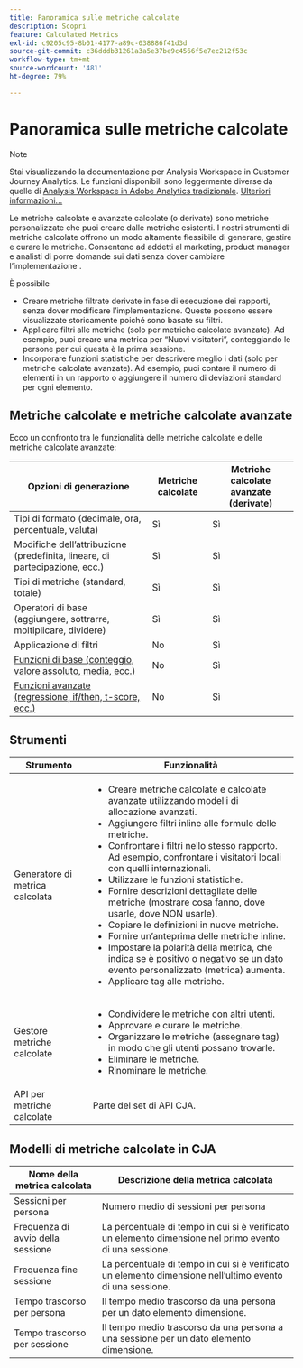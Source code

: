 ```yaml
---
title: Panoramica sulle metriche calcolate
description: Scopri
feature: Calculated Metrics
exl-id: c9205c95-8b01-4177-a89c-038886f41d3d
source-git-commit: c36dddb31261a3a5e37be9c4566f5e7ec212f53c
workflow-type: tm+mt
source-wordcount: '481'
ht-degree: 79%

---
```


# Panoramica sulle metriche calcolate

>[!NOTE]
>
>Stai visualizzando la documentazione per Analysis Workspace in Customer Journey Analytics. Le funzioni disponibili sono leggermente diverse da quelle di [Analysis Workspace in Adobe Analytics tradizionale](https://experienceleague.adobe.com/docs/analytics/analyze/analysis-workspace/home.html?lang=it). [Ulteriori informazioni...](/help/getting-started/cja-aa.md)

Le metriche calcolate e avanzate calcolate (o derivate) sono metriche personalizzate che puoi creare dalle metriche esistenti. I nostri strumenti di metriche calcolate offrono un modo altamente flessibile di generare, gestire e curare le metriche. Consentono ad addetti al marketing, product manager e analisti di porre domande sui dati senza dover cambiare l’implementazione .

È possibile

* Creare metriche filtrate derivate in fase di esecuzione dei rapporti, senza dover modificare l’implementazione. Queste possono essere visualizzate storicamente poiché sono basate su filtri.
* Applicare filtri alle metriche (solo per metriche calcolate avanzate). Ad esempio, puoi creare una metrica per “Nuovi visitatori”, conteggiando le persone per cui questa è la prima sessione.
* Incorporare funzioni statistiche per descrivere meglio i dati (solo per metriche calcolate avanzate). Ad esempio, puoi contare il numero di elementi in un rapporto o aggiungere il numero di deviazioni standard per ogni elemento.

## Metriche calcolate e metriche calcolate avanzate

Ecco un confronto tra le funzionalità delle metriche calcolate e delle metriche calcolate avanzate:

| Opzioni di generazione | Metriche calcolate | Metriche calcolate avanzate (derivate) |
|---|---|---|
| Tipi di formato (decimale, ora, percentuale, valuta) | Sì | Sì |
| Modifiche dell’attribuzione (predefinita, lineare, di partecipazione, ecc.) | Sì | Sì |
| Tipi di metriche (standard, totale) | Sì | Sì |
| Operatori di base (aggiungere, sottrarre, moltiplicare, dividere) | Sì | Sì |
| Applicazione di filtri | No | Sì |
| [Funzioni di base (conteggio, valore assoluto, media, ecc.)](/help/components/calc-metrics/cm-functions.md) | No | Sì |
| [Funzioni avanzate (regressione, if/then, t-score, ecc.)](/help/components/calc-metrics/cm-adv-functions.md) | No | Sì |

## Strumenti

| Strumento | Funzionalità |
|--- |--- |
| Generatore di metrica calcolata | <ul><li>Creare metriche calcolate e calcolate avanzate utilizzando modelli di allocazione avanzati.</li><li>Aggiungere filtri inline alle formule delle metriche.</li><li>Confrontare i filtri nello stesso rapporto. Ad esempio, confrontare i visitatori locali con quelli internazionali.</li><li>Utilizzare le funzioni statistiche.</li><li> Fornire descrizioni dettagliate delle metriche (mostrare cosa fanno, dove usarle, dove NON usarle).</li><li>Copiare le definizioni in nuove metriche.</li><li>Fornire un’anteprima delle metriche inline.</li><li>Impostare la polarità della metrica, che indica se è positivo o negativo se un dato evento personalizzato (metrica) aumenta.</li><li>Applicare tag alle metriche.</li></ul> |
| Gestore metriche calcolate | <ul><li>Condividere le metriche con altri utenti.</li><li>Approvare e curare le metriche.</li><li>Organizzare le metriche (assegnare tag) in modo che gli utenti possano trovarle.</li><li>Eliminare le metriche.</li><li>Rinominare le metriche.</li></ul> |
| API per metriche calcolate | Parte del set di API CJA. |

## Modelli di metriche calcolate in CJA

| Nome della metrica calcolata | Descrizione della metrica calcolata |
| --- | --- |
| Sessioni per persona | Numero medio di sessioni per persona |
| Frequenza di avvio della sessione | La percentuale di tempo in cui si è verificato un elemento dimensione nel primo evento di una sessione. |
| Frequenza fine sessione | La percentuale di tempo in cui si è verificato un elemento dimensione nell’ultimo evento di una sessione. |
| Tempo trascorso per persona | Il tempo medio trascorso da una persona per un dato elemento dimensione. |
| Tempo trascorso per sessione | Il tempo medio trascorso da una persona a una sessione per un dato elemento dimensione. |
